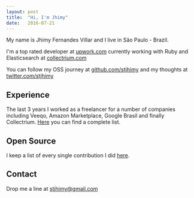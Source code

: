 ```yaml
---
layout: post
title:  "Hi, I'm Jhimy"
date:   2016-07-21
---
```


My name is Jhimy Fernandes Villar and I live in São Paulo - Brazil.

I'm a top rated developer at [upwork.com](http://upwork.com) currently working with Ruby and Elasticsearch at [collectrium.com](http://collectrium.com)

You can follow my OSS journey at [github.com/stjhimy](https://github.com/stjhimy) and my thoughts at [twitter.com/stjhimy](https://twitter.com/stjhimy)

## Experience
The last 3 years I worked as a freelancer for a number of companies including Veeqo, Amazon Marketplace, Google Brasil and finally Collectrium.
[Here](/humans.txt) you can find a complete list.

## Open Source
I keep a list of every single contribution I did [here](/humans.txt).

## Contact
Drop me a line at [stjhimy@gmail.com](mailto:stjhimy@gmail.com)
